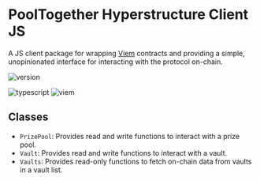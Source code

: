 # PoolTogether Hyperstructure Client JS

A JS client package for wrapping [Viem](https://viem.sh/) contracts and providing a simple, unopinionated interface for interacting with the protocol on-chain.

![version](https://img.shields.io/github/package-json/v/pooltogether/pooltogether-client-monorepo?filename=packages%2Fhyperstructure-client-js%2Fpackage.json&color=brightgreen)

![typescript](https://img.shields.io/static/v1?label&logo=typescript&logoColor=white&message=TypeScript&color=blue)
![viem](https://img.shields.io/static/v1?label&logo=v&logoColor=white&message=Viem&color=gray)

## Classes

- `PrizePool`: Provides read and write functions to interact with a prize pool.
- `Vault`: Provides read and write functions to interact with a vault.
- `Vaults`: Provides read-only functions to fetch on-chain data from vaults in a vault list.
